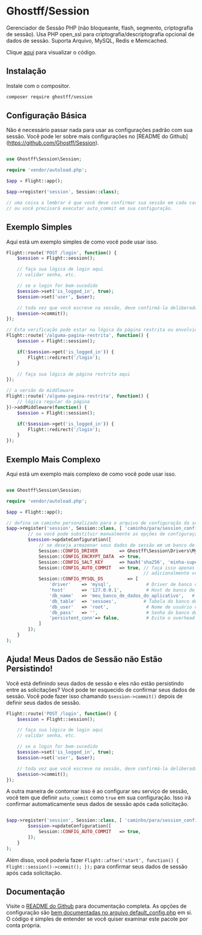 # Ghostff/Session

Gerenciador de Sessão PHP (não bloqueante, flash, segmento, criptografia de sessão). Usa PHP open_ssl para criptografia/descriptografia opcional de dados de sessão. Suporta Arquivo, MySQL, Redis e Memcached.

Clique [aqui](https://github.com/Ghostff/Session) para visualizar o código.

## Instalação

Instale com o compositor.

```bash
composer require ghostff/session
```

## Configuração Básica

Não é necessário passar nada para usar as configurações padrão com sua sessão. Você pode ler sobre mais configurações no [README do Github] (https://github.com/Ghostff/Session).

```php

use Ghostff\Session\Session;

require 'vendor/autoload.php';

$app = Flight::app();

$app->register('session', Session::class);

// uma coisa a lembrar é que você deve confirmar sua sessão em cada carregamento de página
// ou você precisará executar auto_commit em sua configuração.
```

## Exemplo Simples

Aqui está um exemplo simples de como você pode usar isso.

```php
Flight::route('POST /login', function() {
	$session = Flight::session();

	// faça sua lógica de login aqui
	// validar senha, etc.

	// se o login for bem-sucedido
	$session->set('is_logged_in', true);
	$session->set('user', $user);

	// toda vez que você escreve na sessão, deve confirmá-la deliberadamente.
	$session->commit();
});

// Esta verificação pode estar na lógica da página restrita ou envolvida com middleware.
Flight::route('/alguma-pagina-restrita', function() {
	$session = Flight::session();

	if(!$session->get('is_logged_in')) {
		Flight::redirect('/login');
	}

	// faça sua lógica de página restrita aqui
});

// a versão do middleware
Flight::route('/alguma-pagina-restrita', function() {
	// lógica regular da página
})->addMiddleware(function() {
	$session = Flight::session();

	if(!$session->get('is_logged_in')) {
		Flight::redirect('/login');
	}
});
```

## Exemplo Mais Complexo

Aqui está um exemplo mais complexo de como você pode usar isso.

```php

use Ghostff\Session\Session;

require 'vendor/autoload.php';

$app = Flight::app();

// defina um caminho personalizado para o arquivo de configuração da sessão e forneça uma string aleatória para o id da sessão
$app->register('session', Session::class, [ 'caminho/para/session_config.php', bin2hex(random_bytes(32)) ], function(Session $session) {
		// ou você pode substituir manualmente as opções de configuração
		$session->updateConfiguration([
			// se deseja armazenar seus dados de sessão em um banco de dados (bom se deseja algo como, "sair de todos os dispositivos" funcionalidade)
			Session::CONFIG_DRIVER        => Ghostff\Session\Drivers\MySql::class,
			Session::CONFIG_ENCRYPT_DATA  => true,
			Session::CONFIG_SALT_KEY      => hash('sha256', 'minha-super-senha-S3CR3TA'), // por favor, mude isso para ser algo diferente
			Session::CONFIG_AUTO_COMMIT   => true, // faça isso apenas se for necessário e/ou for difícil confirmar() sua sessão.
												   // adicionalmente você poderia fazer Flight::after('start', function() { Flight::session()->commit(); });
			Session::CONFIG_MYSQL_DS         => [
				'driver'    => 'mysql',             # Driver de banco de dados para o dns do PDO, por exemplo (mysql:host=...;dbname=...)
				'host'      => '127.0.0.1',         # Host do banco de dados
				'db_name'   => 'meu_banco_de_dados_do_aplicativo',   # Nome do banco de dados
				'db_table'  => 'sessoes',          # Tabela do banco de dados
				'db_user'   => 'root',              # Nome de usuário do banco de dados
				'db_pass'   => '',                  # Senha do banco de dados
				'persistent_conn'=> false,          # Evite o overhead de estabelecer uma nova conexão toda vez que um script precisa se comunicar com um banco de dados, resultando em uma aplicação web mais rápida. ENCONTRE O LADO NEGATIVO VOCÊ MESMO
			]
		]);
	}
);
```

## Ajuda! Meus Dados de Sessão não Estão Persistindo!

Você está definindo seus dados de sessão e eles não estão persistindo entre as solicitações? Você pode ter esquecido de confirmar seus dados de sessão. Você pode fazer isso chamando `$session->commit()` depois de definir seus dados de sessão.

```php
Flight::route('POST /login', function() {
	$session = Flight::session();

	// faça sua lógica de login aqui
	// validar senha, etc.

	// se o login for bem-sucedido
	$session->set('is_logged_in', true);
	$session->set('user', $user);

	// toda vez que você escreve na sessão, deve confirmá-la deliberadamente.
	$session->commit();
});
```

A outra maneira de contornar isso é ao configurar seu serviço de sessão, você tem que definir `auto_commit` como `true` em sua configuração. Isso irá confirmar automaticamente seus dados de sessão após cada solicitação.

```php

$app->register('session', Session::class, [ 'caminho/para/session_config.php', bin2hex(random_bytes(32)) ], function(Session $session) {
		$session->updateConfiguration([
			Session::CONFIG_AUTO_COMMIT   => true,
		]);
	}
);
```

Além disso, você poderia fazer `Flight::after('start', function() { Flight::session()->commit(); });` para confirmar seus dados de sessão após cada solicitação.

## Documentação

Visite o [README do Github](https://github.com/Ghostff/Session) para documentação completa. As opções de configuração são [bem documentadas no arquivo default_config.php](https://github.com/Ghostff/Session/blob/master/src/default_config.php) em si. O código é simples de entender se você quiser examinar este pacote por conta própria.